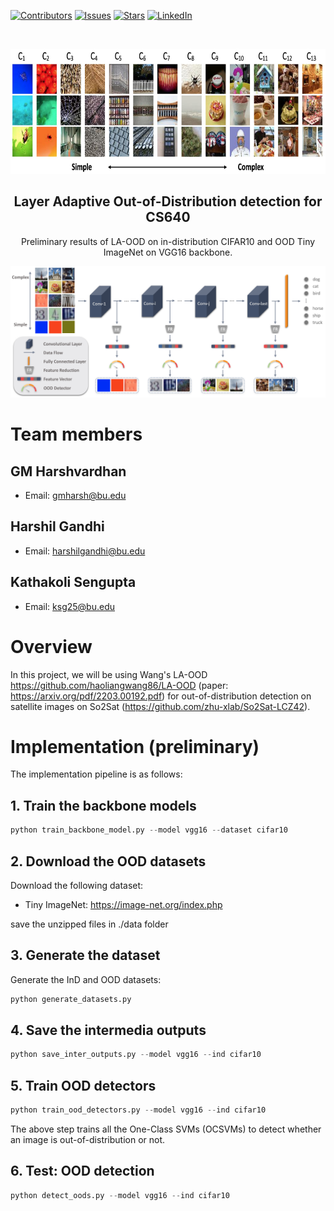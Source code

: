 [![Contributors][contributors-shield]][contributors-url]
[![Issues][issues-shield]][issues-url]
[![Stars][stars-shield]][stars-url]
[![LinkedIn][linkedin-shield]][linkedin-url]


<!-- Graphical abstract -->
<br />
<p align="center">
    <img src="assets/layer_wise_features.jpg" alt="graphical abstract" width="700" height="200">

  <h2 align="center">Layer Adaptive Out-of-Distribution detection for CS640</h2>

  <p align="center">
    Preliminary results of LA-OOD on in-distribution CIFAR10 and OOD Tiny ImageNet on VGG16 backbone.
    <br />
  </p>
</p>
<p align="center">
  <img src="assets/main_idea.jpg" alt="Main concept">
</p>



# Team members
## GM Harshvardhan
- Email: [gmharsh@bu.edu](mailto:gmharsh@bu.edu)
## Harshil Gandhi
- Email: [harshilgandhi@bu.edu](mailto:harshilg@bu.edu)
## Kathakoli Sengupta
- Email: [ksg25@bu.edu](mailto:ksg25@bu.edu)

# Overview

In this project, we will be using Wang's LA-OOD https://github.com/haoliangwang86/LA-OOD (paper: https://arxiv.org/pdf/2203.00192.pdf) for out-of-distribution detection on satellite images on So2Sat (https://github.com/zhu-xlab/So2Sat-LCZ42).


# Implementation (preliminary)
The implementation pipeline is as follows:

## 1. Train the backbone models
```python
python train_backbone_model.py --model vgg16 --dataset cifar10
```

## 2. Download the OOD datasets
Download the following dataset:
* Tiny ImageNet: https://image-net.org/index.php

save the unzipped files in ./data folder


## 3. Generate the dataset
Generate the InD and OOD datasets:
```python
python generate_datasets.py
```

## 4. Save the intermedia outputs
```python
python save_inter_outputs.py --model vgg16 --ind cifar10
```

## 5. Train OOD detectors
```python
python train_ood_detectors.py --model vgg16 --ind cifar10
```

The above step trains all the One-Class SVMs (OCSVMs) to detect whether an image is out-of-distribution or not.


## 6. Test: OOD detection
```python
python detect_oods.py --model vgg16 --ind cifar10
```


[contributors-shield]: https://img.shields.io/github/contributors/GM-git-dotcom/la_ood_cs640.svg?style=flat-square
[contributors-url]: https://github.com/GM-git-dotcom/la_ood_cs640/graphs/contributors
[stars-shield]: https://img.shields.io/github/stars/GM-git-dotcom/la_ood_cs640.svg?style=flat-square
[stars-url]: https://github.com/GM-git-dotcom/la_ood_cs640/stargazers
[issues-shield]: https://img.shields.io/github/issues/GM-git-dotcom/la_ood_cs640.svg?style=flat-square
[issues-url]: https://github.com/GM-git-dotcom/la_ood_cs640/issues
[linkedin-shield]: https://img.shields.io/badge/-LinkedIn-black.svg?style=flat-square&logo=linkedin&colorB=555
[linkedin-url]: https://linkedin.com/in/gm-harshvardhan/
